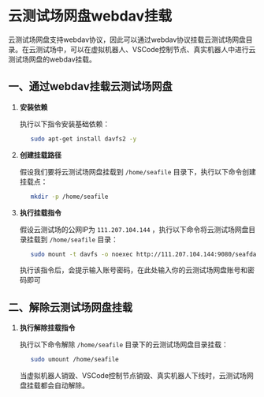 # 云测试场网盘webdav挂载

云测试场网盘支持webdav协议，因此可以通过webdav协议挂载云测试场网盘目录。在云测试场中，可以在虚拟机器人、VSCode控制节点、真实机器人中进行云测试场网盘的webdav挂载。




## 一、通过webdav挂载云测试场网盘

1. **安装依赖**

   执行以下指令安装基础依赖：

   ```bash
      sudo apt-get install davfs2 -y
   ```

2. **创建挂载路径**
   
   假设我们要将云测试场网盘挂载到 `/home/seafile` 目录下，执行以下命令创建挂载点：

   ```bash
      mkdir -p /home/seafile
   ```

3. **执行挂载指令**
   
   假设云测试场的公网IP为 `111.207.104.144` ，执行以下命令将云测试场网盘目录挂载到 `/home/seafile` 目录：

   ```bash
      sudo mount -t davfs -o noexec http://111.207.104.144:9080/seafdav /home/seafile
   ```

   执行该指令后，会提示输入账号密码，在此处输入你的云测试场网盘账号和密码即可




## 二、解除云测试场网盘挂载

1. **执行解除挂载指令**
   
   执行以下命令解除 `/home/seafile` 目录下的云测试场网盘目录挂载：

   ```bash
      sudo umount /home/seafile
   ```
   
   当虚拟机器人销毁、VSCode控制节点销毁、真实机器人下线时，云测试场网盘挂载都会自动解除。